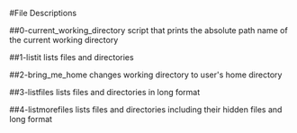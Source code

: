 #File Descriptions

##0-current_working_directory
script that prints the absolute path name of the current working directory

##1-listit
lists files and directories

##2-bring_me_home
changes working directory to user's home directory

##3-listfiles
lists files and directories in long format

##4-listmorefiles
lists files and directories including their hidden files and long format
